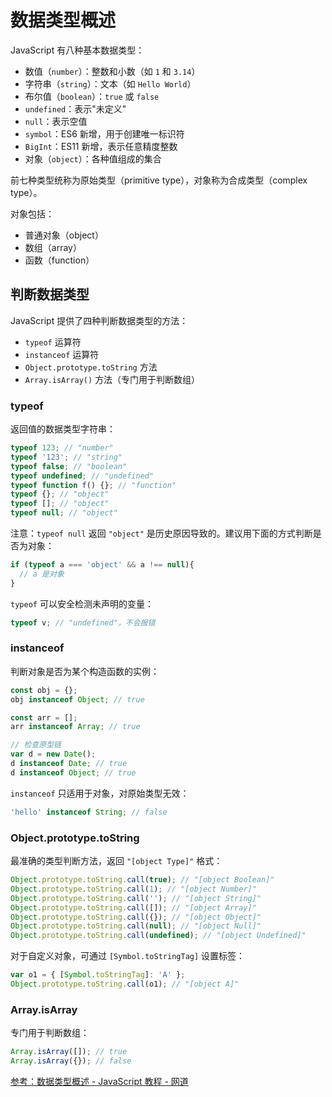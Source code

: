# 数据类型概述

JavaScript 有八种基本数据类型：

-   数值（`number`）：整数和小数（如 `1` 和 `3.14`）
-   字符串（`string`）：文本（如 `Hello World`）
-   布尔值（`boolean`）：`true` 或 `false`
-   `undefined`：表示"未定义"
-   `null`：表示空值
-   `symbol`：ES6 新增，用于创建唯一标识符
-   `BigInt`：ES11 新增，表示任意精度整数
-   对象（`object`）：各种值组成的集合

前七种类型统称为原始类型（primitive type），对象称为合成类型（complex type）。

对象包括：
-   普通对象（object）
-   数组（array）
-   函数（function）

## 判断数据类型

JavaScript 提供了四种判断数据类型的方法：

-   `typeof` 运算符
-   `instanceof` 运算符
-   `Object.prototype.toString` 方法
-   `Array.isArray()` 方法（专门用于判断数组）

### typeof

返回值的数据类型字符串：

```js
typeof 123; // "number"
typeof '123'; // "string"
typeof false; // "boolean"
typeof undefined; // "undefined"
typeof function f() {}; // "function"
typeof {}; // "object"
typeof []; // "object"
typeof null; // "object"
```

注意：`typeof null` 返回 `"object"` 是历史原因导致的。建议用下面的方式判断是否为对象：

```js
if (typeof a === 'object' && a !== null){
  // a 是对象
}
```


`typeof` 可以安全检测未声明的变量：

```js
typeof v; // "undefined"，不会报错
```

### instanceof

判断对象是否为某个构造函数的实例：

```js
const obj = {};
obj instanceof Object; // true

const arr = [];
arr instanceof Array; // true

// 检查原型链
var d = new Date();
d instanceof Date; // true
d instanceof Object; // true
```

`instanceof` 只适用于对象，对原始类型无效：

```js
'hello' instanceof String; // false
```

### Object.prototype.toString

最准确的类型判断方法，返回 `"[object Type]"` 格式：

```js
Object.prototype.toString.call(true); // "[object Boolean]"
Object.prototype.toString.call(1); // "[object Number]"
Object.prototype.toString.call(''); // "[object String]"
Object.prototype.toString.call([]); // "[object Array]"
Object.prototype.toString.call({}); // "[object Object]"
Object.prototype.toString.call(null); // "[object Null]"
Object.prototype.toString.call(undefined); // "[object Undefined]"
```

对于自定义对象，可通过 `[Symbol.toStringTag]` 设置标签：

```js
var o1 = { [Symbol.toStringTag]: 'A' };
Object.prototype.toString.call(o1); // "[object A]"
```

### Array.isArray

专门用于判断数组：

```js
Array.isArray([]); // true
Array.isArray({}); // false
```

[参考：数据类型概述 - JavaScript 教程 - 网道](https://wangdoc.com/javascript/types/general)
